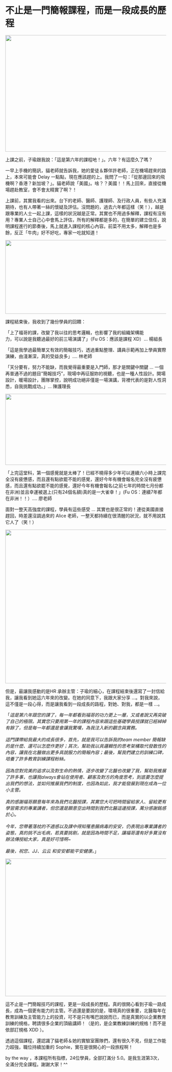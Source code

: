 # 不止是一門簡報課程，而是一段成長的歷程 

<p><a href="http://1.bp.blogspot.com/-sSefEWmLoRI/V6EJr-Y-tCI/AAAAAAAAVek/DwAjpE1ysK8PqGZ1QyGvQAqqaR29vQ1JQCK4B/s1600/IMG_7417.JPG"><img border="0" height="364" src="https://1.bp.blogspot.com/-sSefEWmLoRI/V6EJr-Y-tCI/AAAAAAAAVek/DwAjpE1ysK8PqGZ1QyGvQAqqaR29vQ1JQCK4B/s640/IMG_7417.JPG" width="640"/></a></p>
<p>上課之前，子瑜跟我說：「這是第六年的課程吔！」。六年？有這麼久了嗎？</p>
<p>一早上手機的簡訊，貓老師就告訴我，她的愛徒＆夥伴許老師，正在機場趕來的路上，本來可能會 Delay 一點點，現在應該趕的上。我問了一句：「從那邊回來的飛機啊？香港？新加坡？」。貓老師說「美國」。啥？？美國！！馬上回來，直接從機場趕赴教室，會不會太精實了啊？！</p>
<p>上課前，其實我看的出來。台下的老師、醫師、護理師、及行政人員，有些人充滿期待，也有人帶著一絲的懷疑及評估。沒問題的，過去六年都這樣（笑！），越是跟專業的人士一起上課，這樣的狀況越是正常。其實也不用過多解釋，課程有沒有用？專業人士自己心中會馬上評估，所有的解釋都是多的，在簡單的建立信任，說明課程進行的節奏後，馬上就進入課程的核心內容。前菜不用太多，解釋也是多餘，反正「牛肉」好不好吃，專家一吃就知道！<br/><a name="more"></a></p>
<p><a href="http://1.bp.blogspot.com/-HY4G0sLdkfo/V6EKAguHS0I/AAAAAAAAVes/Y_NjwFeH-NUXMor6XL7ZO57c4qzfW5c4QCK4B/s1600/IMG_7419.jpg"><img border="0" height="230" src="https://1.bp.blogspot.com/-HY4G0sLdkfo/V6EKAguHS0I/AAAAAAAAVes/Y_NjwFeH-NUXMor6XL7ZO57c4qzfW5c4QCK4B/s640/IMG_7419.jpg" width="640"/></a></p>
<p>課程結束後，我收到了幾份學員的回饋：</p>
<p>「上了福哥的課，改變了我以往的思考邏輯，也影響了我的組織架構能<br/>力，可以說是我聽過最好的前三場演講了」（Fu OS：應該是課程 XD）… 楊組長</p>
<p>「這是我學過最簡單又有效的簡報技巧，透過重點整理、講員示範再加上學員實際演練，由淺漸深，真的受益良多」…. 林老師</p>
<p>「天分要有，努力不能缺，而我覺得最重要是入門師，那才是關鍵中關鍵 … 一個再普通不過的題目”簡報技巧”，現場中再征服妳的視聽，也是一種人性設計。開場設計，暖場設計，團隊掌控，說明成功絕非僅是一場演講，背裡代表的是對人性洞悉，自我挑戰成功。」… 陳護理長</p>
<p><a href="http://2.bp.blogspot.com/-MkNdhWMimOc/V6EKRErCPEI/AAAAAAAAVe4/HIkmyzzEticUyeM8uj2gNx0HLDzOkI9TACK4B/s1600/IMG_7418.jpg"><img border="0" height="222" src="https://2.bp.blogspot.com/-MkNdhWMimOc/V6EKRErCPEI/AAAAAAAAVe4/HIkmyzzEticUyeM8uj2gNx0HLDzOkI9TACK4B/s640/IMG_7418.jpg" width="640"/></a></p>
<p>「上完這堂科，第一個感覺就是太棒了！已經不曉得多少年可以連續六小時上課完全沒有疲憊感，而且還有點欲罷不能的感覺，還好今年有機會報名完全沒有疲憊感，而且還有點欲罷不能的感覺，還好今年有機會報名(之前七年的時間七月份都在非洲)並且幸運被選上(只有24個名額)真的是一大雀幸！」(Fu OS：連續7年都在非洲！！）…. 廖老師</p>
<p>面對一整天高強度的課程，學員有這些感受 … 其實也是很正常的！連從美國直接趕回，時差還沒調過來的 Alice 老師，一整天都持續在很清醒的狀況，就不用說其它人了（笑！）</p>
<p><a href="http://2.bp.blogspot.com/-yov3XSTY4Sw/V6EKbb1Z5PI/AAAAAAAAVfA/jGJW_lVz6u4t47-hrTEHi10DdXuQhFrHACK4B/s1600/13662568_1277745362236875_1209211030_o.jpg"><img border="0" height="480" src="https://2.bp.blogspot.com/-yov3XSTY4Sw/V6EKbb1Z5PI/AAAAAAAAVfA/jGJW_lVz6u4t47-hrTEHi10DdXuQhFrHACK4B/s640/13662568_1277745362236875_1209211030_o.jpg" width="640"/></a></p>
<p>但是，最讓我感動的是HR 承辦主管：子瑜的細心，在課程結束後還寫了一封信給我，讓我看到她這六年來的改變。在她的同意下，我跟大家分享 …。對我來說，這不僅是一段心得，而是讓我看到一段成長的路程，對她、對我，都是一樣 …。</p>
<p>「<i>這是第六年跟您的課了，每一年都看到福哥的功力更上一層，又或者說又再突破了自己的極限。其實您只要用第一年的課程內容來跟這些基礎學員授課就已經綽綽有餘了，但是每一年都還是會讓我驚嘆，為我注入新的觀念與實務。</i><br/><i><br/></i><i>這門課帶給我最大的成長很多，首先，就是我可以告訴我的team member 簡報缺的是什麼、還可以怎麼作更好；其次，幫助我以具邏輯性的思考架構取代發散性的內容，讓我在北醫做出更多具說服力的簡報內容；最後，幫我們建立的訓練口碑，培養了許多教育訓練課程粉絲。</i><br/><i><br/></i><i>因為您對完美的追求以及對生命的熱情，逐步改變了北醫也改變了我，幫助我推展了許多事，也讓我always會站在使用者、顧客及對方的角度思考，到底要怎麼提出我們的想法，並如何推展我們的制度，也因為如此，我才能發展到現在成為一位小主管。</i><br/><i><br/></i><i>真的感謝福哥願意每年來為我們北醫授課，其實您大可把時間留給家人、留給更有學習需求的專業講者，但您還是願意空出時間到我們北醫這邊授課，萬分感謝銘感於心。</i><br/><i><br/></i><i>今年，您帶著落枕的不適感以及課中得知罹患腸病毒的安安，仍表現出專業講者的姿態，真的挑不出毛病，若真要挑剔，就是因為時間不足，讓福哥還有好多寶沒有辦法傳授給大家，真是好可惜啊~</i><br/><i><br/></i><i>最後，祝您、JJ、云云 和安安都能平安健康。</i>」</p>
<p><a href="http://1.bp.blogspot.com/-MB_7MtEG0zY/V6EKg5pCaOI/AAAAAAAAVfI/gji-V7qXWBcDPOsCSPnqNtN-OTmIhB4VgCK4B/s1600/13633490_1277745352236876_1363640143_o.jpg"><img border="0" height="430" src="https://1.bp.blogspot.com/-MB_7MtEG0zY/V6EKg5pCaOI/AAAAAAAAVfI/gji-V7qXWBcDPOsCSPnqNtN-OTmIhB4VgCK4B/s640/13633490_1277745352236876_1363640143_o.jpg" width="640"/></a></p>
<p>這不止是一門簡報技巧的課程，更是一段成長的歷程。真的很開心看到子瑜一路成長，成為一個更有能力的主管。不過還是要說的是，環境真的很重要，北醫每年在教育訓練及主管能力上的投資，可不是只有嘴巴說說而已，而是真實的以企業教育訓練的規格，聘請很多企業的頂級講師！（是的，是企業教練訓練的規格！而不是依部訂規格 XDD ）。</p>
<p>透過這個課程，還認識了貓老師＆她的實驗室團隊們，還有很久不見，但是工作能力超強，職位持續加重的 Sophie，實在是很開心的一段旅程啊！</p>
<p>by the way ，本課程所有指標，24位學員，全部打滿分 5.0。是我生涯第3次，全滿分完全課程。謝謝大家！^^</p>